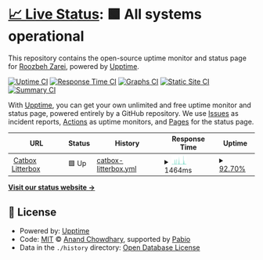 # [📈 Live Status](https://roozbehzarei.github.io/filester-status): <!--live status--> **🟩 All systems operational**

This repository contains the open-source uptime monitor and status page for [Roozbeh Zarei](roozbehzarei.me), powered by [Upptime](https://github.com/upptime/upptime).

[![Uptime CI](https://github.com/roozbehzarei/filester-status/workflows/Uptime%20CI/badge.svg)](https://github.com/roozbehzarei/filester-status/actions?query=workflow%3A%22Uptime+CI%22)
[![Response Time CI](https://github.com/roozbehzarei/filester-status/workflows/Response%20Time%20CI/badge.svg)](https://github.com/roozbehzarei/filester-status/actions?query=workflow%3A%22Response+Time+CI%22)
[![Graphs CI](https://github.com/roozbehzarei/filester-status/workflows/Graphs%20CI/badge.svg)](https://github.com/roozbehzarei/filester-status/actions?query=workflow%3A%22Graphs+CI%22)
[![Static Site CI](https://github.com/roozbehzarei/filester-status/workflows/Static%20Site%20CI/badge.svg)](https://github.com/roozbehzarei/filester-status/actions?query=workflow%3A%22Static+Site+CI%22)
[![Summary CI](https://github.com/roozbehzarei/filester-status/workflows/Summary%20CI/badge.svg)](https://github.com/roozbehzarei/filester-status/actions?query=workflow%3A%22Summary+CI%22)

With [Upptime](https://upptime.js.org), you can get your own unlimited and free uptime monitor and status page, powered entirely by a GitHub repository. We use [Issues](https://github.com/roozbehzarei/filester-status/issues) as incident reports, [Actions](https://github.com/roozbehzarei/filester-status/actions) as uptime monitors, and [Pages](https://roozbehzarei.github.io/filester-status) for the status page.

<!--start: status pages-->
<!-- This summary is generated by Upptime (https://github.com/upptime/upptime) -->
<!-- Do not edit this manually, your changes will be overwritten -->
<!-- prettier-ignore -->
| URL | Status | History | Response Time | Uptime |
| --- | ------ | ------- | ------------- | ------ |
| <img alt="" src="https://icons.duckduckgo.com/ip3/litterbox.catbox.moe.ico" height="13"> [Catbox Litterbox](https://litterbox.catbox.moe) | 🟩 Up | [catbox-litterbox.yml](https://github.com/roozbehzarei/filester-status/commits/HEAD/history/catbox-litterbox.yml) | <details><summary><img alt="Response time graph" src="./graphs/catbox-litterbox/response-time-week.png" height="20"> 1464ms</summary><br><a href="https://roozbehzarei.github.io/filester-status/history/catbox-litterbox"><img alt="Response time 842" src="https://img.shields.io/endpoint?url=https%3A%2F%2Fraw.githubusercontent.com%2Froozbehzarei%2Ffilester-status%2FHEAD%2Fapi%2Fcatbox-litterbox%2Fresponse-time.json"></a><br><a href="https://roozbehzarei.github.io/filester-status/history/catbox-litterbox"><img alt="24-hour response time 2118" src="https://img.shields.io/endpoint?url=https%3A%2F%2Fraw.githubusercontent.com%2Froozbehzarei%2Ffilester-status%2FHEAD%2Fapi%2Fcatbox-litterbox%2Fresponse-time-day.json"></a><br><a href="https://roozbehzarei.github.io/filester-status/history/catbox-litterbox"><img alt="7-day response time 1464" src="https://img.shields.io/endpoint?url=https%3A%2F%2Fraw.githubusercontent.com%2Froozbehzarei%2Ffilester-status%2FHEAD%2Fapi%2Fcatbox-litterbox%2Fresponse-time-week.json"></a><br><a href="https://roozbehzarei.github.io/filester-status/history/catbox-litterbox"><img alt="30-day response time 1130" src="https://img.shields.io/endpoint?url=https%3A%2F%2Fraw.githubusercontent.com%2Froozbehzarei%2Ffilester-status%2FHEAD%2Fapi%2Fcatbox-litterbox%2Fresponse-time-month.json"></a><br><a href="https://roozbehzarei.github.io/filester-status/history/catbox-litterbox"><img alt="1-year response time 842" src="https://img.shields.io/endpoint?url=https%3A%2F%2Fraw.githubusercontent.com%2Froozbehzarei%2Ffilester-status%2FHEAD%2Fapi%2Fcatbox-litterbox%2Fresponse-time-year.json"></a></details> | <details><summary><a href="https://roozbehzarei.github.io/filester-status/history/catbox-litterbox">92.70%</a></summary><a href="https://roozbehzarei.github.io/filester-status/history/catbox-litterbox"><img alt="All-time uptime 97.02%" src="https://img.shields.io/endpoint?url=https%3A%2F%2Fraw.githubusercontent.com%2Froozbehzarei%2Ffilester-status%2FHEAD%2Fapi%2Fcatbox-litterbox%2Fuptime.json"></a><br><a href="https://roozbehzarei.github.io/filester-status/history/catbox-litterbox"><img alt="24-hour uptime 86.82%" src="https://img.shields.io/endpoint?url=https%3A%2F%2Fraw.githubusercontent.com%2Froozbehzarei%2Ffilester-status%2FHEAD%2Fapi%2Fcatbox-litterbox%2Fuptime-day.json"></a><br><a href="https://roozbehzarei.github.io/filester-status/history/catbox-litterbox"><img alt="7-day uptime 92.70%" src="https://img.shields.io/endpoint?url=https%3A%2F%2Fraw.githubusercontent.com%2Froozbehzarei%2Ffilester-status%2FHEAD%2Fapi%2Fcatbox-litterbox%2Fuptime-week.json"></a><br><a href="https://roozbehzarei.github.io/filester-status/history/catbox-litterbox"><img alt="30-day uptime 97.08%" src="https://img.shields.io/endpoint?url=https%3A%2F%2Fraw.githubusercontent.com%2Froozbehzarei%2Ffilester-status%2FHEAD%2Fapi%2Fcatbox-litterbox%2Fuptime-month.json"></a><br><a href="https://roozbehzarei.github.io/filester-status/history/catbox-litterbox"><img alt="1-year uptime 97.02%" src="https://img.shields.io/endpoint?url=https%3A%2F%2Fraw.githubusercontent.com%2Froozbehzarei%2Ffilester-status%2FHEAD%2Fapi%2Fcatbox-litterbox%2Fuptime-year.json"></a></details>

<!--end: status pages-->

[**Visit our status website →**](https://roozbehzarei.github.io/filester-status)

## 📄 License

- Powered by: [Upptime](https://github.com/upptime/upptime)
- Code: [MIT](./LICENSE) © [Anand Chowdhary](https://anandchowdhary.com), supported by [Pabio](https://pabio.com)
- Data in the `./history` directory: [Open Database License](https://opendatacommons.org/licenses/odbl/1-0/)
